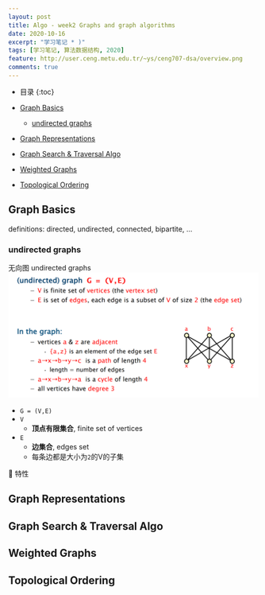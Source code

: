 ```yaml
---
layout: post
title: Algo - week2 Graphs and graph algorithms
date: 2020-10-16
excerpt: "学习笔记 * )"
tags: [学习笔记, 算法数据结构, 2020]
feature: http://user.ceng.metu.edu.tr/~ys/ceng707-dsa/overview.png
comments: true
---
```


* 目录
{:toc}

* [Graph Basics](#graph-basics)
  * [undirected graphs](#undirected-graphs)
* [Graph Representations](#graph-representations)
* [Graph Search & Traversal Algo](#graph-search--traversal-algo)
* [Weighted Graphs](#weighted-graphs)
* [Topological Ordering](#topological-ordering)

## Graph Basics

definitions: directed, undirected, connected, bipartite, ...

### undirected graphs

无向图 undirected graphs
![](/static/2020-10-16-18-57-33.png)

* `G = (V,E)`
* `V`
  * **顶点有限集合**, finite set of vertices
* `E`
  * **边集合**, edges set
  * 每条边都是大小为`2`的V的子集

🍊 特性




## Graph Representations

## Graph Search & Traversal Algo

## Weighted Graphs

## Topological Ordering
